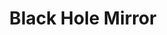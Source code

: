 ---
title: "Black Hole Mirror"
collection: projects
permalink: projects/bhi-filter/
excerpt: 'A camera filter that shows what you would look like if you used a black hole as a mirror. The lensing effect has been exagerated to illustrate the photon rings.'
href: https://dominic-chang.github.io/bhi-filter/
image: '/images/projects/bhi-filter.jpeg'
---